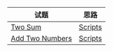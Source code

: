 
试题| 思路
-------|----------
[Two Sum](https://leetcode.com/problems/two-sum/description/) | [Scripts](https://www.baidu.com)
[Add Two Numbers](https://leetcode.com/problems/add-two-numbers/description/) | [Scripts](https://www.baidu.com)
